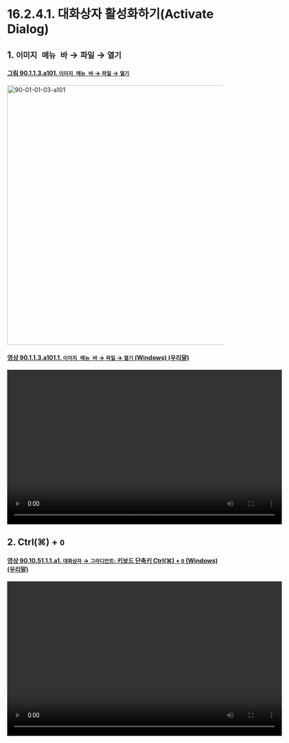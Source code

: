 # 16.2.4.1. 대화상자 활성화하기(Activate Dialog)

## 1. `이미지 메뉴 바` → `파일` → `열기`

<a id="90-01-01-03-a101"></a>

#### [그림 90.1.1.3.a101. `이미지 메뉴 바` → `파일` → `열기`](./90-01-01-03-open.md#90-01-01-03-a101)
<img width="980" height="605" alt="90-01-01-03-a101" src="https://github.com/user-attachments/assets/b796363b-f021-4b7e-a9b8-95e54f877746" />

<a id="90-01-01-03-a101-01"></a>

#### [영상 90.1.1.3.a101.1. `이미지 메뉴 바` → `파일` → `열기` (Windows) (우리말)](./90-01-01-03-open.md#90-01-01-03-a101-01)
<video controls="controls" width="640" height="360" src="https://github.com/user-attachments/assets/1ee0d046-e24c-41f4-9e97-ead565b986d0"></video>

## 2. Ctrl(⌘) + `O`

<a id="90-10-51-01-01-a1"></a>

#### [영상 90.10.51.1.1.a1. `대화상자` → `그라디언트`: 키보드 단축키 Ctrl(⌘) + `O` (Windows) (우리말)](./90-10-51-01-01-ctrl_o.md#90-10-51-01-01-a1)
<video controls="controls" width="640" height="360" src="https://github.com/user-attachments/assets/8a36fa54-054c-4ee2-9c9f-cc9087a2b19f"></video>